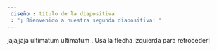 ```yaml
---
 diseño : título de la diapositiva
 : "¡ Bienvenido a nuestra segunda diapositiva! "
---
```

jajajjaja ultimatum ultimatum .
Usa la flecha izquierda para retroceder!

